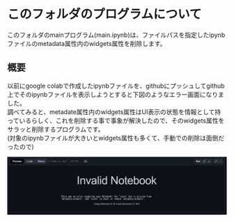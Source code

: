 # このフォルダのプログラムについて

このフォルダのmainプログラム(main.ipynb)は、ファイルパスを指定したipynbファイルのmetadata属性内のwidgets属性を削除します。

## 概要

以前にgoogle colabで作成したipynbファイルを、githubにプッシュしてgithub上でそのipynbファイルを表示しようとすると下図のようなエラー画面になりました。<br>
調べてみると、metadate属性内のwidgets属性はUI表示の状態を情報として持っているらしく、これを削除する事で事象が解決したので、そのwidgets属性をサラッと削除するプログラムです。<br>
(対象のipynbファイルが大きいとwidgets属性も多くて、手動での削除は面倒だったので)

![図1](./screenshot_01.png)
